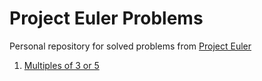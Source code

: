 # Project Euler Problems

Personal repository for solved problems from [Project Euler](https://projecteuler.net/)

1. [Multiples of 3 or 5](https://projecteuler.net/problem=1)